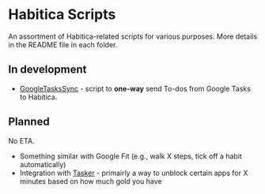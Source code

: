 # Habitica Scripts

An assortment of Habitica-related scripts for various purposes. More details in the README file in each folder.

## In development

* [GoogleTasksSync](https://github.com/zemmyang/habitica_scripts/tree/master/GoogleTasksSync) - script to **one-way** send To-dos from Google Tasks to Habitica. 

## Planned

No ETA.

* Something similar with Google Fit (e.g., walk X steps, tick off a habit automatically)
* Integration with [Tasker](https://tasker.joaoapps.com/) - primairly a way to unblock certain apps for X minutes based on how much gold you have
